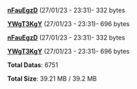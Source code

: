 [**nFauEgzD**](/data/nFauEgzD.txt) (27/01/23 - 23:31)- 332 bytes

[**YWgT3KgY**](/data/YWgT3KgY.txt) (27/01/23 - 23:31)- 696 bytes

[**nFauEgzD**](/data/nFauEgzD.txt) (27/01/23 - 23:31)- 332 bytes

[**YWgT3KgY**](/data/YWgT3KgY.txt) (27/01/23 - 23:31)- 696 bytes

**Total Datas**: 6751

**Total Size**: 39.21 MB / 39.2 MB